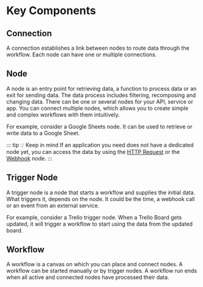 # Key Components


## Connection

A connection establishes a link between nodes to route data through the workflow. Each node can have one or multiple connections.


## Node

A node is an entry point for retrieving data, a function to process data or an exit for sending data. The data process includes filtering, recomposing and changing data. There can be one or several nodes for your API, service or app. You can connect multiple nodes, which allows you to create simple and complex workflows with them intuitively.

For example, consider a Google Sheets node. It can be used to retrieve or write data to a Google Sheet.

::: tip 💡 Keep in mind
If an application you need does not have a dedicated node yet, you can access the data by using the [HTTP Request](../nodes/nodes-library/core-nodes/HTTPRequest/README.md) or the [Webhook](../nodes/nodes-library/core-nodes/Webhook/README.md) node.
:::


## Trigger Node

A trigger node is a node that starts a workflow and supplies the initial data. What triggers it, depends on the node. It could be the time, a webhook call or an event from an external service.

For example, consider a Trello trigger node. When a Trello Board gets updated, it will trigger a workflow to start using the data from the updated board.


## Workflow

A workflow is a canvas on which you can place and connect nodes. A workflow can be started manually or by trigger nodes. A workflow run ends when all active and connected nodes have processed their data.

